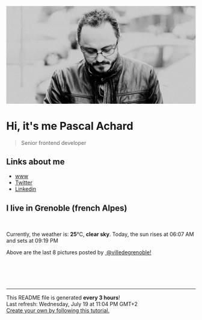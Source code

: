 ![Pascal Achard](./images/photo-pascal-achard.jpg)
# Hi, it's me Pascal Achard
> Senior frontend developer

## Links about me
- [www](https://www.pascal-achard.com)
- [Twitter](https://twitter.com/botmaster)
- [Linkedin](http://www.linkedin.com/in/pascal-achard)


## I live in Grenoble (french Alpes)
<img src="https://openweathermap.org/img/wn/01n@2x.png" alt="">

Currently, the weather is: **25**°C, **clear sky**.
Today, the sun rises at 06:07 AM and sets at 09:19 PM

Above are the last 8 pictures posted by <a href="https://www.instagram.com/villedegrenoble/" target="_blank"><img alt="" src="https://upload.wikimedia.org/wikipedia/commons/thumb/e/e7/Instagram_logo_2016.svg/1024px-Instagram_logo_2016.svg.png" width="20"/> @villedegrenoble!</a>

<p style="display: flex; flex-wrap: wrap; gap: 20px;">
        <img src="https://cdn1.picuki.com/hosted-by-instagram/q/0exhNuNYnjBcaS3SYdxKjf8AzPRyWgxSZ60STLepjSVmIR1vLHOapZA0mpCl6yRxIwVgFDeSYzxm5Y0uU1tVCj18PUXaQLeLRD5V6aiaXebN0Tdl8pNlk783LnYabHeu88UpUwmYdSgIGaYDG7uo%7C%7CesJ+fjrcjcFrjOMNbRKmDdttdCwFahlza4lsfe4kx2xu5xncG114WNxahlw5OLUqQUCSKnjMcF6saR5UvoKmMZWpr6gmCG2GGM5b295BTGS9IjOkqg8iyDXdzQspjD3FO8EIU8hjl246jMAorp+gZGSGaNM+MZ1q5DDT1xBWmhm+jVBocW+xzTsSUGI%7C%7CgVRwGKOlf7kNPEu+8WgGtKbd%7C%7Ci+wQrFbb3dJoJWTmNcL6vHS17uc6GdXp1Vud14KKBG9Uy24QSwZ5jX3gQ3CzAX1WCpL8AlYd7b+6GnzWTZhmDWolRuxJo=.jpeg" alt="" width="200"/>
        <img src="https://cdn1.picuki.com/hosted-by-instagram/q/0exhNuNYnjBcaS3SYdxKjf8AzPR0Wg9SZ60STLepjSVmIR1vLHOapZA0mpCj4yRwKwVlASuRYzxm5Y4uU1lRCT15PELdTbeBSz5T6q2YUefN1jNk9pNglr09K3YbYXCv9sssVAmYdSgIGaYDG7uo%7C%7CesJ%7C%7CPnucjcFrjOMNbRKmDdttdCwFahlza4lsfe4kx2xu5xncG114WNxahlw5OLUqQUCSKnjMcF6saR5UvoKmMZQpr2gmCG2GGM5b295BTGS9IjOkqg8iyDXdzQspjD3Ee8EIU8hjl246jgO5oQMvJStFt81+MZg%7C%7CI7WYkNBWmhm+jVBocW+xzTvSUGI%7C%7CgVRwGKOlf7kNPEu+8WgGtKbdv7oynaNSJ7TWe5ObVU3FPvPZ2jfdPKEM9kJnY9eJMEYxlKP3A6HeJLw6CI3CzAX1WCpVMQoYNzb+6GnzWTZhmDWolRuxJo=.jpeg" alt="" width="200"/>
        <img src="https://cdn1.picuki.com/hosted-by-instagram/q/0exhNuNYnjBcaS3SYdxKjf8AzPRyWgxSZ60STLepjSVmIR1vLHOapZA0mpCj4yRwKwVlASuRYzxm5Y4tVFtQAj19O0LaSbKORTtU6KufUubN0j1m8p9inLoyJHIYYHOo9sYsUgmYdSgIGaYDG7uo%7C%7CesJ%7C%7CPnucjcFrjOMNbRKmDdttdCwFahlza4lsfe4kx2xu5xncG114WNxahlw5OLUqQUCSKnjMcF6saR5UvoKmMZWpr6gmCG2GGM5b295BTGS9IjOkqg8iyDXdzQspjD3Fu8EIU8hjl246icSjYd9iomXGIV++MZhmqj7YzFBWmhm+jVBocW+xzTvSUGI%7C%7CgVRwGKOlf7kNPEu+8WgGtKbcfSwmwXCObTnRJp5S2ojEdrmCgj3dv2ZCuBfp5ldNNFfxVGzzzS7brzL2jI3CzAX1WCpVLZTG9%7C%7Cb+6GnzWTZhmDWolRuxJo=.jpeg" alt="" width="200"/>
        <img src="https://cdn1.picuki.com/hosted-by-instagram/q/0exhNuNYnjBcaS3SYdxKjf8AzPR0Wg9SZ60STLepjSVmIR1vLHOapZA0mpCl6yRxIwVgFDeSYzxm5IsiUllUDT18PELWT7OLRT5Q7aqQXefN1DFj%7C%7CJNhkbwzJHQdYXGo%7C%7CsUsVwmYdSgIGaYDG7uo%7C%7CesJ+fjrcjcFrjOMNbRKmDdttdCwFahlza4lsfe4kx2xu5xncG114WNxahlw5OLUqQUCSKnjMcF6saR5UvoKmMZQpr2gmCG2GGM5b295BTGS9IjOkqg8iyDXdzQspjD3Ee8EIU8hjl246kA+tIckoLSzBaFE+MZhgKbSS2BBWmhm+jVBocW+xzTsSUGI%7C%7CgVRwGKOlf7kNPEu+8WgGtKbcfHC5hf2fbDKP41ne38lF9DlaWf4H8XhKfFTs5l3GexD3E%7C%7Cg5EuqYL3+5gQ3CzAX1WCpL7FVGq%7C%7Cb+6GnzWTZhmDWolRuxJo=.jpeg" alt="" width="200"/>
        <img src="https://cdn1.picuki.com/hosted-by-instagram/q/0exhNuNYnjBcaS3SYdxKjf8AzPRyWgxSZ60STLepjSVmIR1vLHOapZA0mpCl6yRxIwVgFDeSYzxm5IsjVVtYDD18PELWT7yKSj5Q7aqQVe7N2zJm8JFgkbw9KnQdYXWu8sotXAmYdSgIGaYDG7uo%7C%7CesJ%7C%7Cv3waTUGuDaRN+UtzCVG%7C%7CMm0X51wm8Rm3ayEv0PxtpcyKzNe92U1aU86o46X+3QJWPr5PN1gpKZlR7pCicgIrdDgmBq7EHl3Kj4tUQ+RubTOl+1euinEcTIf+FODSKIaFxUItnut7lA0toFzqaqTZY49zt8ZkIH2CmUEXTE86kEon5zgx3PySWaN+0hmwDPiz+CrY+wSkL3aLqaQZvnAlBXOdIuJG+xdbGldAfjeYnvUeaGwNo5Wk9YZSNpsgwvk0UCCerPLzxp1WW1I0GHfWg==.jpeg" alt="" width="200"/>
        <img src="https://cdn1.picuki.com/hosted-by-instagram/q/0exhNuNYnjBcaS3SYdxKjf8AzPRyWgxSZ60STLepjSVmIR1vLHOapZA0mpCj4yRwKwVlASuRYzxl7YwoUFxYAj1yOEDWQbKJTD9Q7aqfVevN2zVg9p9gkrs0K3UdZH+r8cUtUwmYdSgIGaYDG7uo%7C%7CesJ+vPucjEHpi2VNrQT9zJBpY6uSKVKz8B13bHR1Bv9vdBhYgJE8VQpMBQ7odLUvj8ESLn2IM8n6PA5RbMCg8kW%7C%7C+7piSS1X24ldihBGTOguYrVwr9S1WXXejYH9GmkGow2LRgs1kawnx0ik7QRjNC0Bt0r3Po17IH4fTcED3tJhjVPsdK+lCGQPy38mUxanjCD%7C%7CZK3UdIDtcX0Dvabd%7C%7CHC9SniaLCLNuh9US8AIfPTA2iRKqWgNcl+g79LUalMg1nz%7C%7CwPgIuTWhEQiJhEMvDqIM4F5R6DFxvzxpiE=.jpeg" alt="" width="200"/>
        <img src="https://cdn1.picuki.com/hosted-by-instagram/q/0exhNuNYnjBcaS3SYdxKjf8AzPR0Wg9SZ60STLepjSVmIR1vLHOapZA0mpCl6yRxIwVgFDeSYzxl7I8qUF1ZDj18PEHeTL2NRT5c76WeU+fN1jJm9JVkl7ozKnEaYHCm98ArUwmYdSgIGaYDG7uo%7C%7CesJ+fjtcjcFoDWMNbREnjdttdCwFahlza4ls%7C%7Ce4kx2xu5xncG0MzWUiG0E8%7C%7C87ZpTQeWfrkf8hmpPQ6FPkPjskM5fz6miKqEGBkeGFzUQ+RubTCnvpe1HO+Mgo2+F6oT6pmCVo810+YoRIFlNwPsMikN6hqzbg9ta2KbUk2Dm87sDVPsbWc0SDOaj3+khYUzGiOkuOOU%7C%7CgEtJHUDdHQA87I1i3xfY7qPJReVSM2L+z1dFrsE+KEBJtIz5weDeh6%7C%7CVbi90Cyce2iiDFSVRRppXK0ApFPUPSZmfemoSKE1A==.jpeg" alt="" width="200"/>
        <img src="https://cdn1.picuki.com/hosted-by-instagram/q/0exhNuNYnjBcaS3SYdxKjf8AzPR0WgxSZ60STLepjSVmIR1vLHOapZA0mpCl6yRxIwVgFDeSYzxk4YkqWVRZCj19PE3YS7yBTDtX6q+cVufN0DNk%7C%7CJZnlLYxJXEeZ3Oo%7C%7C8IuUwmYdSgIGaYDG7uo%7C%7CesJ+OXrazIbozSWZdsW2yIfu9OjZ6ckn9cf7KG4iF+4+Ic+KilP%7C%7CH9sIlsp95CL5DkOUv3+Idp1orN2S%7C%7CkPhcpD1OHtpCa5BTB7KzY4KD6chYTJnLMM0G7QdjM11TOrRIgDdlov03bu8RM1v9EPp7TzN916+N8ZkIGRT2UFAjsm8lJhmMntxxzsbkH+9lpE1GGC2+SjSKkKkr3oEdGzAsj%7C%7CzzSWVLD1PIF5U34tTa%7C%7C5dUWPdvqhQcdcy90bPtof9XqRtjmzd4%7C%7Cn1RcsXDcZ1mDd.jpeg" alt="" width="200"/>
</p>

------------
<p>This README file is generated <b>every 3 hours</b>!
    <br />Last refresh: Wednesday, July 19 at 11:04 PM GMT+2
    <br /><a href="https://medium.com/@th.guibert/how-to-create-a-self-updating-readme-md-for-your-github-profile-f8b05744ca91">Create your own by following this tutorial.</a>
</p>
<p><a href="https://github.com/botmaster/botmaster/actions/workflows/main.yaml"><img alt="" src="https://github.com/botmaster/botmaster/actions/workflows/main.yaml/badge.svg" /></a></p>

